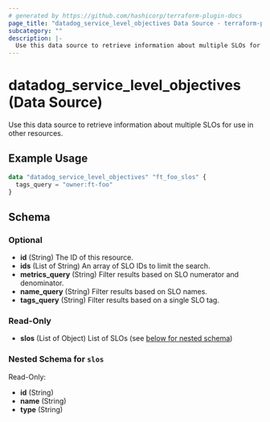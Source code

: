 ```yaml
---
# generated by https://github.com/hashicorp/terraform-plugin-docs
page_title: "datadog_service_level_objectives Data Source - terraform-provider-datadog"
subcategory: ""
description: |-
  Use this data source to retrieve information about multiple SLOs for use in other resources.
---
```


# datadog_service_level_objectives (Data Source)

Use this data source to retrieve information about multiple SLOs for use in other resources.

## Example Usage

```terraform
data "datadog_service_level_objectives" "ft_foo_slos" {
  tags_query = "owner:ft-foo"
}
```

<!-- schema generated by tfplugindocs -->
## Schema

### Optional

- **id** (String) The ID of this resource.
- **ids** (List of String) An array of SLO IDs to limit the search.
- **metrics_query** (String) Filter results based on SLO numerator and denominator.
- **name_query** (String) Filter results based on SLO names.
- **tags_query** (String) Filter results based on a single SLO tag.

### Read-Only

- **slos** (List of Object) List of SLOs (see [below for nested schema](#nestedatt--slos))

<a id="nestedatt--slos"></a>
### Nested Schema for `slos`

Read-Only:

- **id** (String)
- **name** (String)
- **type** (String)


